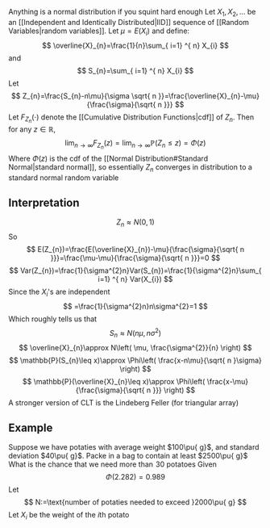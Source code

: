 Anything is a normal distribution if you squint hard enough
Let $X_{1},X_{2},\dots$ be an [[Independent and Identically Distributed|IID]] sequence of [[Random Variables|random variables]]. Let $\mu=E(X_{i})$ and define:
$$
\overline{X}_{n}=\frac{1}{n}\sum_{ i=1} ^{ n}  X_{i}
$$
and
$$
S_{n}=\sum_{ i=1} ^{ n}  X_{i}
$$
Let
$$
Z_{n}=\frac{S_{n}-n\mu}{\sigma \sqrt{ n }}=\frac{\overline{X}_{n}-\mu}{\frac{\sigma}{\sqrt{ n }}}
$$
Let $F_{Z_{n}}(\cdot)$ denote the [[Cumulative Distribution Functions|cdf]] of $Z_{n}$. Then for any $z\in\mathbb{R}$,
$$
\lim_{ n \to \infty } F_{Z_{n}}(z)=\lim_{ n \to \infty } \mathbb{P}(Z_{n}\leq z)=\Phi(z)
$$
Where $\Phi(z)$ is the cdf of the [[Normal Distribution#Standard Normal|standard normal]], so essentially $Z_{n}$ converges in distribution to a standard normal random variable
## Interpretation
$$
Z_{n}\approx N(0,1)
$$
So
$$
E(Z_{n})=\frac{E(\overline{X}_{n})-\mu}{\frac{\sigma}{\sqrt{ n }}}=\frac{\mu-\mu}{\frac{\sigma}{\sqrt{ n }}}=0
$$
$$
Var(Z_{n})=\frac{1}{\sigma^{2}n}Var(S_{n})=\frac{1}{\sigma^{2}n}\sum_{ i=1} ^{ n}  Var(X_{i})
$$
Since the $X_{i}$'s are independent
$$
=\frac{1}{\sigma^{2}n}n\sigma^{2}=1
$$
Which roughly tells us that
$$
S_{n}\approx N(n\mu,n\sigma^{2})
$$
$$
\overline{X}_{n}\approx N\left( \mu, \frac{\sigma^{2}}{n} \right)
$$
$$
\mathbb{P}(S_{n}\leq x)\approx \Phi\left( \frac{x-n\mu}{\sqrt{ n }\sigma} \right)
$$
$$
\mathbb{P}(\overline{X}_{n}\leq x)\approx \Phi\left( \frac{x-\mu}{\frac{\sigma}{\sqrt{ n }}} \right)
$$
A stronger version of CLT is the Lindeberg Feller (for triangular array)
## Example
Suppose we have potaties with average weight $100\pu{ g}$, and standard deviation $40\pu{ g}$. Packe in a bag to contain at least $2500\pu{ g}$ What is the chance that we need more than $\hspace{0pt}30$ potatoes
Given
$$
\Phi(2.282)=0.989
$$
Let
$$
N:=\text{number of potaties needed to exceed }2000\pu{ g}
$$
Let $X_{i}$ be the weight of the $i$th potato